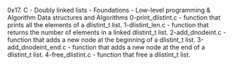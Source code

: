 0x17. C - Doubly linked lists - Foundations - Low-level programming & Algorithm  Data structures and Algorithms
0-print_dlistint.c - function that prints all the elements of a dlistint_t list.
1-dlistint_len.c -  function that returns the number of elements in a linked dlistint_t list.
2-add_dnodeint.c - function that adds a new node at the beginning of a dlistint_t list.
3-add_dnodeint_end.c - function that adds a new node at the end of a dlistint_t list.
4-free_dlistint.c - function that free a dlistint_t list.
